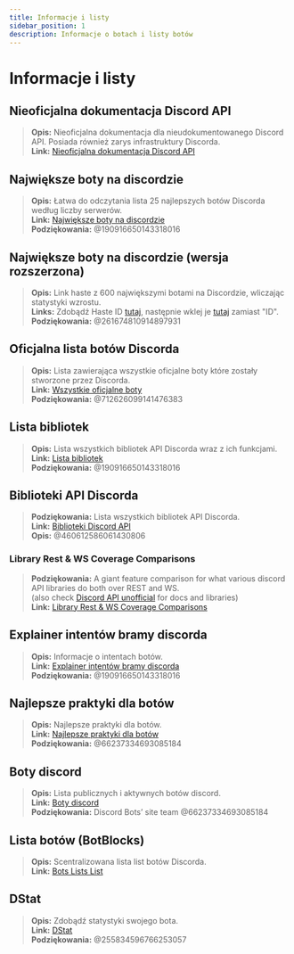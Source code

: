 ```yaml
---
title: Informacje i listy
sidebar_position: 1
description: Informacje o botach i listy botów
---
```


# Informacje i listy

## Nieoficjalna dokumentacja Discord API
> __Opis:__ Nieoficjalna dokumentacja dla nieudokumentowanego Discord API. Posiada również zarys infrastruktury Discorda. <br/>
__Link:__ [Nieoficjalna dokumentacja Discord API](https://luna.gitlab.io/discord-unofficial-docs/)

## Największe boty na discordzie
> __Opis:__ Łatwa do odczytania lista 25 najlepszych botów Discorda według liczby serwerów.    <br/>
__Link:__ [Największe boty na discordzie](https://gist.github.com/advaith1/451dcbca2d7c3503d4f48d63eb918cb0)   <br/>
__Podziękowania:__ @190916650143318016

## Największe boty na discordzie (wersja rozszerzona)
> __Opis:__ Link haste z 600 największymi botami na Discordzie, wliczając statystyki wzrostu.  <br/>
__Links:__ Zdobądź Haste ID [tutaj](https://unbelievaboat.com/api/botlist), następnie wklej je [tutaj](https://haste.unbelievaboat.com/ID) zamiast "ID".  <br/>
__Podziękowania:__ @261674810914897931

## Oficjalna lista botów Discorda
> __Opis:__ Lista zawierająca wszystkie oficjalne boty które zostały stworzone przez Discorda.   <br/>
__Link:__ [Wszystkie oficjalne boty](https://gist.github.com/GeneralSadaf/e58edfb8158df2680aa90ae897c2e327)   <br/>
__Podziękowania:__ @712626099141476383

## Lista bibliotek
> __Opis:__ Lista wszystkich bibliotek API Discorda wraz z ich funkcjami.   <br/>
__Link:__ [Lista bibliotek](https://libs.advaith.io/)   <br/>
__Podziękowania:__ @190916650143318016

## Biblioteki API Discorda
> __Podziękowania:__ Lista wszystkich bibliotek API Discorda.  <br/>
__Link:__ [Biblioteki Discord API](https://github.com/apacheli/discord-api-libs)  <br/>
__Opis:__ @460612586061430806

### Library Rest & WS Coverage Comparisons
> __Podziękowania:__ A giant feature comparison for what various discord API libraries do both over REST and WS.   <br/>
(also check [Discord API unofficial](https://discordapi.com/unofficial/) for docs and libraries)   <br/>
__Link:__ [Library Rest & WS Coverage Comparisons](https://discordapi.com/unofficial/comparison.html) 

## Explainer intentów bramy discorda
> __Opis:__ Informacje o intentach botów.  <br/>
__Link:__ [Explainer intentów bramy discorda](https://gist.github.com/advaith1/e69bcc1cdd6d0087322734451f15aa2f)  <br/>
__Podziękowania:__ @190916650143318016

## Najlepsze praktyki dla botów
> __Opis:__ Najlepsze praktyki dla botów.   <br/>
__Link:__ [Najlepsze praktyki dla botów](https://github.com/meew0/discord-bot-best-practices)   <br/>
__Podziękowania:__ @66237334693085184

## Boty discord
> __Opis:__ Lista publicznych i aktywnych botów discord.   <br/>
__Link:__ [Boty discord](https://discord.bots.gg/)   <br/>
__Podziękowania:__ Discord Bots’ site team @66237334693085184

## Lista botów (BotBlocks)
> __Opis:__ Scentralizowana lista list botów Discorda.   <br/>
__Link:__ [Bots Lists List](https://botblock.org/lists) 

## DStat
> __Opis:__ Zdobądź statystyki swojego bota.   <br/>
__Link:__ [DStat](https://github.com/benricheson101/dstat) <br/>
__Podziękowania:__ @255834596766253057
